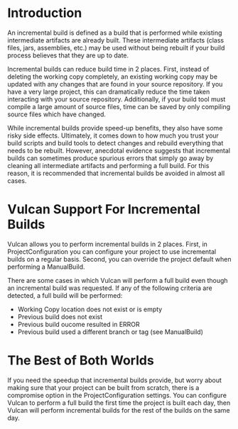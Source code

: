 # Introduction #

An incremental build is defined as a build that is performed while existing intermediate artifacts are already built.  These intermediate artifacts (class files, jars, assemblies, etc.) may be used without being rebuilt if your build process believes that they are up to date.

Incremental builds can reduce build time in 2 places.  First, instead of deleting the working copy completely, an existing working copy may be updated with any changes that are found in your source repository.  If you have a very large project, this can dramatically reduce the time taken interacting with your source repository.  Additionally, if your build tool must compile a large amount of source files, time can be saved by only compiling source files which have changed.

While incremental builds provide speed-up benefits, they also have some risky side effects.  Ultimately, it comes down to how much you trust your build scripts and build tools to detect changes and rebuild everything that needs to be rebuilt.  However, anecdotal evidence suggests that incremental builds can sometimes produce spurious errors that simply go away by cleaning all intermediate artifacts and performing a full build.  For this reason, it is recommended that incremental builds be avoided in almost all cases.

# Vulcan Support For Incremental Builds #

Vulcan allows you to perform incremental builds in 2 places.  First, in
ProjectConfiguration you can configure your project to use incremental builds on a regular basis.  Second, you can override the project default when performing a ManualBuild.

There are some cases in which Vulcan will perform a full build even though an incremental build was requested.  If any of the following criteria are detected, a full build will be performed:

  * Working Copy location does not exist or is empty
  * Previous build does not exist
  * Previous build oucome resulted in ERROR
  * Previous build used a different branch or tag (see ManualBuild)

# The Best of Both Worlds #

If you need the speedup that incremental builds provide, but worry about making sure that your project can be built from scratch, there is a compromise option in the ProjectConfiguration settings.  You can configure Vulcan to perform a full build the first time the project is built each day, then Vulcan will perform incremental builds for the rest of the builds on the same day.